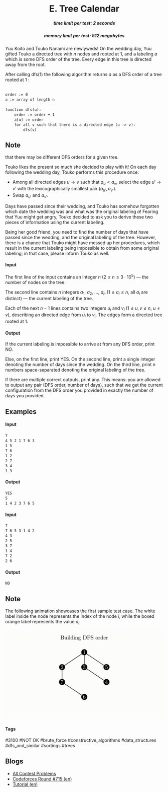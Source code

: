 <h1 style='text-align: center;'> E. Tree Calendar</h1>

<h5 style='text-align: center;'>time limit per test: 2 seconds</h5>
<h5 style='text-align: center;'>memory limit per test: 512 megabytes</h5>

Yuu Koito and Touko Nanami are newlyweds! On the wedding day, Yuu gifted Touko a directed tree with $n$ nodes and rooted at $1$, and a labeling $a$ which is some DFS order of the tree. Every edge in this tree is directed away from the root.

After calling dfs(1) the following algorithm returns $a$ as a DFS order of a tree rooted at $1$ :


```text
  
order := 0  
a := array of length n   
  
function dfs(u):  
    order := order + 1  
    a[u] := order  
    for all v such that there is a directed edge (u -> v):  
        dfs(v)  

```
## Note

 that there may be different DFS orders for a given tree.

Touko likes the present so much she decided to play with it! On each day following the wedding day, Touko performs this procedure once:

* Among all directed edges $u \rightarrow v$ such that $a_u < a_v$, select the edge $u' \rightarrow v'$ with the lexicographically smallest pair $(a_{u'}, a_{v'})$.
* Swap $a_{u'}$ and $a_{v'}$.

Days have passed since their wedding, and Touko has somehow forgotten which date the wedding was and what was the original labeling $a$! Fearing that Yuu might get angry, Touko decided to ask you to derive these two pieces of information using the current labeling.

Being her good friend, you need to find the number of days that have passed since the wedding, and the original labeling of the tree. However, there is a chance that Touko might have messed up her procedures, which result in the current labeling being impossible to obtain from some original labeling; in that case, please inform Touko as well.

#### Input

The first line of the input contains an integer $n$ ($2 \le n \le 3 \cdot 10^5$) — the number of nodes on the tree.

The second line contains $n$ integers $a_1$, $a_2$, ..., $a_n$ ($1 \le a_i \le n$, all $a_i$ are distinct) — the current labeling of the tree.

Each of the next $n - 1$ lines contains two integers $u_i$ and $v_i$ ($1 \le u, v \le n$, $u \neq v$), describing an directed edge from $u_i$ to $v_i$. The edges form a directed tree rooted at $1$.

#### Output

If the current labeling is impossible to arrive at from any DFS order, print NO.

Else, on the first line, print YES. On the second line, print a single integer denoting the number of days since the wedding. On the third line, print $n$ numbers space-separated denoting the original labeling of the tree. 

If there are multiple correct outputs, print any. This means: you are allowed to output any pair (DFS order, number of days), such that we get the current configuration from the DFS order you provided in exactly the number of days you provided.

## Examples

#### Input


```text
7
4 5 2 1 7 6 3
1 5
7 6
1 2
2 7
3 4
1 3
```
#### Output


```text
YES
5
1 4 2 3 7 6 5
```
#### Input


```text
7
7 6 5 3 1 4 2
4 3
2 5
3 7
1 4
7 2
2 6
```
#### Output


```text
NO
```
## Note

The following animation showcases the first sample test case. The white label inside the node represents the index of the node $i$, while the boxed orange label represents the value $a_i$.

 ![](images/d7bef343c63d66b4e06456e9d7062a9f69bcf396.png) 

#### Tags 

#3100 #NOT OK #brute_force #constructive_algorithms #data_structures #dfs_and_similar #sortings #trees 

## Blogs
- [All Contest Problems](../Codeforces_Round_715_(Div._1).md)
- [Codeforces Round #715 (en)](../blogs/Codeforces_Round_715_(en).md)
- [Tutorial (en)](../blogs/Tutorial_(en).md)
